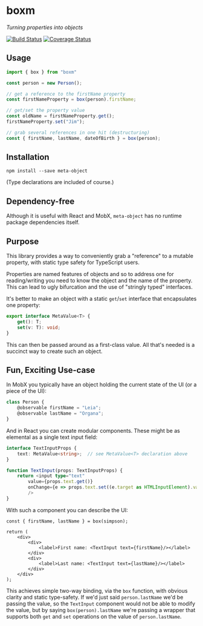 # boxm
_Turning properties into objects_

[![Build Status](https://travis-ci.org/danielearwicker/meta-object.svg?branch=master)](https://travis-ci.org/danielearwicker/meta-object)
[![Coverage Status](https://coveralls.io/repos/danielearwicker/meta-object/badge.svg?branch=master&service=github)](https://coveralls.io/github/danielearwicker/meta-object?branch=master)

## Usage

```ts
import { box } from "boxm"

const person = new Person();

// get a reference to the firstName property
const firstNameProperty = box(person).firstName;

// get/set the property value
const oldName = firstNameProperty.get();
firstNameProperty.set("Jim");

// grab several references in one hit (destructuring)
const { firstName, lastName, dateOfBirth } = box(person);
```

## Installation

```
npm install --save meta-object
```

(Type declarations are included of course.)

## Dependency-free

Although it is useful with React and MobX, `meta-object` has no runtime package dependencies itself.

## Purpose

This library provides a way to conveniently grab a "reference" to a mutable property, with static type safety for TypeScript users.

Properties are named features of objects and so to address one for reading/writing you need to know the object and the name of the property. This can lead to ugly bifurcation and the use of "stringly typed" interfaces.

It's better to make an object with a static `get`/`set` interface that encapsulates one property:

```ts
export interface MetaValue<T> { 
    get(): T;
    set(v: T): void;
}
```

This can then be passed around as a first-class value. All that's needed is a succinct way to create such an object.

## Fun, Exciting Use-case

In MobX you typically have an object holding the current state of the UI (or a piece of the UI):

```ts
class Person {
    @observable firstName = "Leia";
    @observable lastName = "Organa";
}
```

And in React you can create modular components. These might be as elemental as a single text input field:

```ts
interface TextInputProps {
    text: MetaValue<string>;  // see MetaValue<T> declaration above
}

function TextInput(props: TextInputProps) {
    return <input type="text"
        value={props.text.get()}
        onChange={e => props.text.set((e.target as HTMLInputElement).value)}
        />
}
```

With such a component you can describe the UI:

```tsx
const { firstName, lastName } = box(simpson);

return (
    <div>
        <div>
            <label>First name: <TextInput text={firstName}/></label>
        </div>
        <div>
            <label>Last name: <TextInput text={lastName}/></label>
        </div>
    </div>
);
```

This achieves simple two-way binding, via the `box` function, with obvious clarity and static type-safety. If we'd just said `person.lastName` we'd be passing the value, so the `TextInput` component would not be able to modify the value, but by saying `box(person).lastName` we're passing a wrapper that supports both `get` and `set` operations on the value of `person.lastName`.
